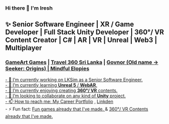 ### Hi there 👋 I'm Iresh

<!DOCTYPE html>
<html>
<body>

<!--<h1>Full Stack Game Developer</h1>-->
<h2>✨ Senior Software Engineer | XR / Game Developer | Full Stack Unity Developer | 360°/ VR Content Creator | C# | AR | VR | Unreal | Web3 | Multiplayer</h2>
<h3><a href="https://gameartgames.webs.com/" target="_blank">GameArt Games</a> | 
  <a href="http://travel360srilanka.com/" target="_blank">Travel 360 Sri Lanka</a> | 
  <a href="https://twitter.com/SeekerSeries1" target="_blank">Govnor (Old name -> Seeker: Origins) |
  <a href="https://twitter.com/mindfulelopies" target="_blank">Mindful Elopies 
  </h3>
<p>- 
  🔭 I’m currently working on LKSim as a Senior Software Engineer.<br>
- 🌱 I’m currently learning <b>Unreal 5</b> / <b>WebAR</b>.<br>
- 👯 I’m currently enjoying creating <b>360°/ VR</b> contents.<br>
- 🤔 I’m looking to collaborate on any kind of <b>Unity</b> project.<br>
- 📫 How to reach me: 
  <a href="https://ireshsampath.portfoliobox.io/" target="_blank">My Career Portfolio</a> , 
  <a href="https://www.linkedin.com/in/ireshsampath/" target="_blank">Linkden</a><br>
- ⚡ Fun fact: 
  <a href="https://gameartgames.webs.com/" target="_blank">Fun games already that I've made. </a> & <a href="http://travel360srilanka.com/" target="_blank"> 360°/ VR Contents already that I've made.</a><br>
</p>

</body>
</html>



<!--
**IreshSampath/IreshSampath** is a ✨ _special_ ✨ repository because its `README.md` (this file) appears on your GitHub profile.
<h2>Senior Software Engineer | XR / Game Developer | Full Stack Unity Developer | 360°/ VR Content Creator | C# | AR | VR | Unreal | Web3 | Metaverse | NFT | Multiplayer</h2>
Here are some ideas to get you started:

- 🔭 I’m currently working on ...
- 🌱 I’m currently learning ...
- 👯 I’m looking to collaborate on ...
- 🤔 I’m looking for help with ...
- 💬 Ask me about ...
- 📫 How to reach me: ...
- 😄 Pronouns: ...
- ⚡ Fun fact: ...
-->
